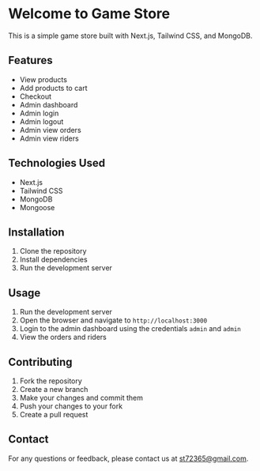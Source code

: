 # Welcome to Game Store

This is a simple game store built with Next.js, Tailwind CSS, and MongoDB.

## Features

- View products
- Add products to cart
- Checkout
- Admin dashboard
- Admin login
- Admin logout
- Admin view orders
- Admin view riders

## Technologies Used

- Next.js
- Tailwind CSS
- MongoDB
- Mongoose

## Installation

1. Clone the repository
2. Install dependencies
3. Run the development server


## Usage

1. Run the development server
2. Open the browser and navigate to `http://localhost:3000`
3. Login to the admin dashboard using the credentials `admin` and `admin`
4. View the orders and riders

## Contributing

1. Fork the repository
2. Create a new branch
3. Make your changes and commit them
4. Push your changes to your fork
5. Create a pull request

## Contact

For any questions or feedback, please contact us at [st72365@gmail.com](mailto:st72365@gmail.com).
